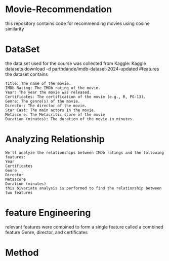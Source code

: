 # Movie-Recommendation
this repository contains code for recommending movies using cosine similarity
# DataSet
the data set used for the course was collected from Kaggle: Kaggle datasets download -d parthdande/imdb-dataset-2024-updated
#features
the dataset contains 

    Title: The name of the movie.
    IMDb Rating: The IMDb rating of the movie.
    Year: The year the movie was released.
    Certificates: The certification of the movie (e.g., R, PG-13).
    Genre: The genre(s) of the movie.
    Director: The director of the movie.
    Star Cast: The main actors in the movie.
    Metascore: The Metacritic score of the movie
    Duration (minutes): The duration of the movie in minutes.
 # Analyzing Relationship
    We'll analyze the relationships between IMDb ratings and the following features:
    Year
    Certificates
    Genre
    Director
    Metascore
    Duration (minutes)
    this bivariate analysis is performed to find the relationship between two features

# feature Engineering
relevant features were combined to form a single feature called a combined feature
Genre, director, and certificates 

# Method

      
